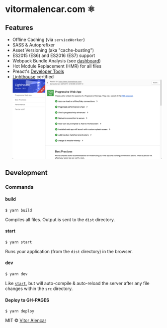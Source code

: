 # vitormalencar.com :atom_symbol:


## Features

* Offline Caching (via `serviceWorker`)
* SASS & Autoprefixer
* Asset Versioning (aka "cache-busting")
* ES2015 (ES6) and ES2016 (ES7) support
* Webpack Bundle Analysis (see [dashboard](#dashboard))
* Hot Module Replacement (HMR) for all files
* Preact's [Developer Tools](#preact-developer-tools)
* [Lighthouse](https://github.com/GoogleChrome/lighthouse) certified
  ![lightouse](src/static/img/lighthouse.jpg)

## Development

### Commands

#### build

```
$ yarn build
```

Compiles all files. Output is sent to the `dist` directory.

#### start

```
$ yarn start
```

Runs your application (from the `dist` directory) in the browser.

#### dev

```
$ yarn dev
```

Like [`start`](#start), but will auto-compile & auto-reload the server after any file changes within the `src` directory.

#### Deploy to GH-PAGES

```
$ yarn deploy
```

MIT © [Vitor Alencar](https://vitormalencar.com)
